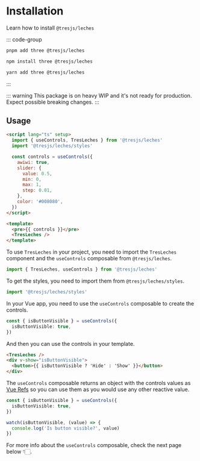 # Installation

Learn how to install `@tresjs/leches`

::: code-group

```bash [pnpm]
pnpm add three @tresjs/leches
```

```bash [npm]
npm install three @tresjs/leches
```

```bash [yarn]
yarn add three @tresjs/leches
```

:::

::: warning
This package is on heavy WIP and it's not ready for production. Expect possible breaking changes.
:::

## Usage

```html
<script lang="ts" setup>
  import { useControls, TresLeches } from '@tresjs/leches'
  import '@tresjs/leches/styles'

  const controls = useControls({
    awiwi: true,
    slider: {
      value: 0.5,
      min: 0,
      max: 1,
      step: 0.01,
    },
    color: '#008080',
  })
</script>

<template>
  <pre>{{ controls }}</pre>
  <TresLeches />
</template>
```

<GettingStartedDemo />

To use `TresLeches` in your project, you need to import the `TresLeches` component and the `useControls` composable from `@tresjs/leches`.

```ts
import { TresLeches, useControls } from '@tresjs/leches'
```

To get the styles, you need to import them from `@tresjs/leches/styles`.

```ts
import '@tresjs/leches/styles'
```

In your Vue app, you need to use the `useControls` composable to create the controls.

```ts
const { isButtonVisible } = useControls({
  isButtonVisible: true,
})
```

And then you can use the controls in your template.

```html
<TresLeches />
<div v-show="isButtonVisible">
  <button>{{ isButtonVisible ? 'Hide' : 'Show' }}</button>
</div>
```

The `useControls` composable returns an object with the controls values as [Vue Refs](https://vuejs.org/api/reactivity-core.html#ref) so you can use them as you would use any other reactive value.

```ts
const { isButtonVisible } = useControls({
  isButtonVisible: true,
})

watch(isButtonVisible, (value) => {
  console.log('Is button visible?', value)
})
```

For more info about the `useControls` composable, check the next page below 👇🏻.
